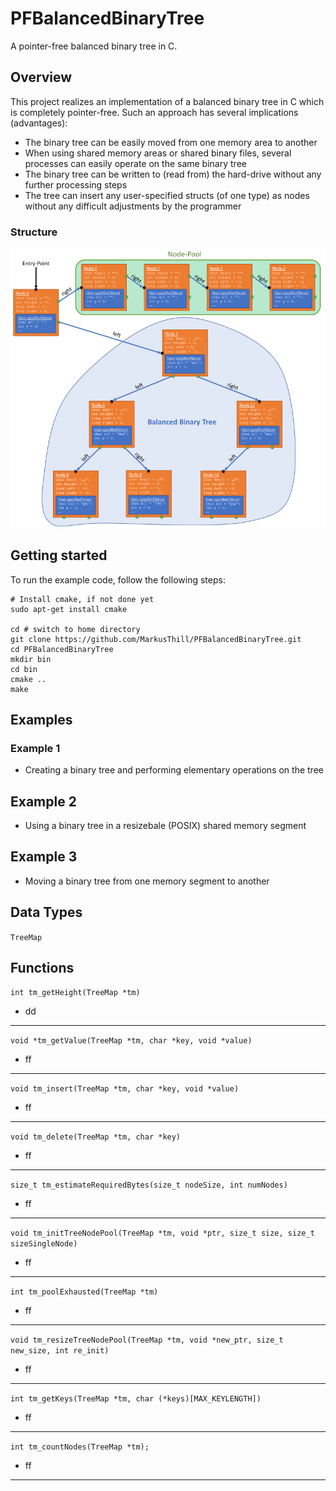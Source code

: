 # PFBalancedBinaryTree
A pointer-free balanced binary tree in C.

## Overview
This project realizes an implementation of a balanced binary tree in C which is completely pointer-free.
Such an approach has several implications (advantages):
- The binary tree can be easily moved from one memory area to another
- When using shared memory areas or shared binary files, several processes can easily operate on the same binary tree
- The binary tree can be written to (read from) the hard-drive without any further processing steps
- The tree can insert any user-specified structs (of one type) as nodes without any difficult adjustments by the programmer

### Structure
![Structure](https://github.com/MarkusThill/PFBalancedBinaryTree/blob/master/rsc/structure.png "Structure")

## Getting started
To run the example code, follow the following steps:

```
# Install cmake, if not done yet
sudo apt-get install cmake
 
cd # switch to home directory
git clone https://github.com/MarkusThill/PFBalancedBinaryTree.git
cd PFBalancedBinaryTree
mkdir bin
cd bin
cmake ..
make
```

## Examples
### Example 1
- Creating a binary tree and performing elementary operations on the tree

## Example 2
- Using a binary tree in a resizebale (POSIX) shared memory segment

## Example 3
- Moving a binary tree from one memory segment to another

## Data Types
`TreeMap`

## Functions
`int tm_getHeight(TreeMap *tm)`
- dd
---

`void *tm_getValue(TreeMap *tm, char *key, void *value)`
- ff
---

`void tm_insert(TreeMap *tm, char *key, void *value)` 
- ff
---

`void tm_delete(TreeMap *tm, char *key)`
- ff
---

`size_t tm_estimateRequiredBytes(size_t nodeSize, int numNodes)`
- ff
---

`void tm_initTreeNodePool(TreeMap *tm, void *ptr, size_t size, size_t sizeSingleNode)`
- ff
---

`int tm_poolExhausted(TreeMap *tm)`
- ff
---

`void tm_resizeTreeNodePool(TreeMap *tm, void *new_ptr, size_t new_size, int re_init)`
- ff
---

`int tm_getKeys(TreeMap *tm, char (*keys)[MAX_KEYLENGTH])`
- ff
---

`int tm_countNodes(TreeMap *tm);`
- ff
---
